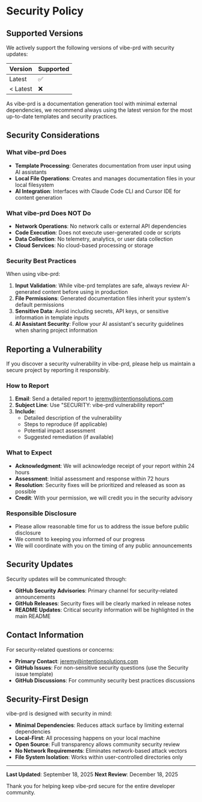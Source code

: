 # Security Policy

## Supported Versions

We actively support the following versions of vibe-prd with security updates:

| Version | Supported          |
| ------- | ------------------ |
| Latest  | :white_check_mark: |
| < Latest| :x:                |

As vibe-prd is a documentation generation tool with minimal external dependencies, we recommend always using the latest version for the most up-to-date templates and security practices.

## Security Considerations

### What vibe-prd Does
- **Template Processing**: Generates documentation from user input using AI assistants
- **Local File Operations**: Creates and manages documentation files in your local filesystem
- **AI Integration**: Interfaces with Claude Code CLI and Cursor IDE for content generation

### What vibe-prd Does NOT Do
- **Network Operations**: No network calls or external API dependencies
- **Code Execution**: Does not execute user-generated code or scripts
- **Data Collection**: No telemetry, analytics, or user data collection
- **Cloud Services**: No cloud-based processing or storage

### Security Best Practices

When using vibe-prd:

1. **Input Validation**: While vibe-prd templates are safe, always review AI-generated content before using in production
2. **File Permissions**: Generated documentation files inherit your system's default permissions
3. **Sensitive Data**: Avoid including secrets, API keys, or sensitive information in template inputs
4. **AI Assistant Security**: Follow your AI assistant's security guidelines when sharing project information

## Reporting a Vulnerability

If you discover a security vulnerability in vibe-prd, please help us maintain a secure project by reporting it responsibly.

### How to Report

1. **Email**: Send a detailed report to [jeremy@intentionsolutions.com](mailto:jeremy@intentionsolutions.com)
2. **Subject Line**: Use "SECURITY: vibe-prd vulnerability report"
3. **Include**:
   - Detailed description of the vulnerability
   - Steps to reproduce (if applicable)
   - Potential impact assessment
   - Suggested remediation (if available)

### What to Expect

- **Acknowledgment**: We will acknowledge receipt of your report within 24 hours
- **Assessment**: Initial assessment and response within 72 hours
- **Resolution**: Security fixes will be prioritized and released as soon as possible
- **Credit**: With your permission, we will credit you in the security advisory

### Responsible Disclosure

- Please allow reasonable time for us to address the issue before public disclosure
- We commit to keeping you informed of our progress
- We will coordinate with you on the timing of any public announcements

## Security Updates

Security updates will be communicated through:

- **GitHub Security Advisories**: Primary channel for security-related announcements
- **GitHub Releases**: Security fixes will be clearly marked in release notes
- **README Updates**: Critical security information will be highlighted in the main README

## Contact Information

For security-related questions or concerns:

- **Primary Contact**: [jeremy@intentionsolutions.com](mailto:jeremy@intentionsolutions.com)
- **GitHub Issues**: For non-sensitive security questions (use the Security issue template)
- **GitHub Discussions**: For community security best practices discussions

## Security-First Design

vibe-prd is designed with security in mind:

- **Minimal Dependencies**: Reduces attack surface by limiting external dependencies
- **Local-First**: All processing happens on your local machine
- **Open Source**: Full transparency allows community security review
- **No Network Requirements**: Eliminates network-based attack vectors
- **File System Isolation**: Works within user-controlled directories only

---

**Last Updated**: September 18, 2025
**Next Review**: December 18, 2025

Thank you for helping keep vibe-prd secure for the entire developer community.